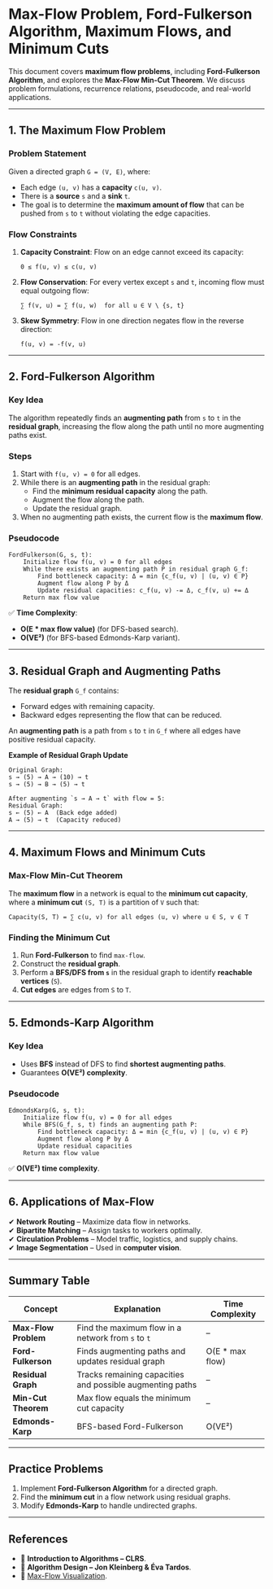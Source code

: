 # Max-Flow Problem, Ford-Fulkerson Algorithm, Maximum Flows, and Minimum Cuts

This document covers **maximum flow problems**, including **Ford-Fulkerson Algorithm**, and explores the **Max-Flow Min-Cut Theorem**. We discuss problem formulations, recurrence relations, pseudocode, and real-world applications.

---

## **1. The Maximum Flow Problem**
### **Problem Statement**
Given a directed graph `G = (V, E)`, where:
- Each edge `(u, v)` has a **capacity** `c(u, v)`.
- There is a **source** `s` and a **sink** `t`.
- The goal is to determine the **maximum amount of flow** that can be pushed from `s` to `t` without violating the edge capacities.

### **Flow Constraints**
1. **Capacity Constraint**: Flow on an edge cannot exceed its capacity:
   ```
   0 ≤ f(u, v) ≤ c(u, v)
   ```
2. **Flow Conservation**: For every vertex except `s` and `t`, incoming flow must equal outgoing flow:
   ```
   ∑ f(v, u) = ∑ f(u, w)  for all u ∈ V \ {s, t}
   ```
3. **Skew Symmetry**: Flow in one direction negates flow in the reverse direction:
   ```
   f(u, v) = -f(v, u)
   ```

---

## **2. Ford-Fulkerson Algorithm**
### **Key Idea**
The algorithm repeatedly finds an **augmenting path** from `s` to `t` in the **residual graph**, increasing the flow along the path until no more augmenting paths exist.

### **Steps**
1. Start with `f(u, v) = 0` for all edges.
2. While there is an **augmenting path** in the residual graph:
   - Find the **minimum residual capacity** along the path.
   - Augment the flow along the path.
   - Update the residual graph.
3. When no augmenting path exists, the current flow is the **maximum flow**.

### **Pseudocode**
```
FordFulkerson(G, s, t):
    Initialize flow f(u, v) = 0 for all edges
    While there exists an augmenting path P in residual graph G_f:
        Find bottleneck capacity: Δ = min {c_f(u, v) | (u, v) ∈ P}
        Augment flow along P by Δ
        Update residual capacities: c_f(u, v) -= Δ, c_f(v, u) += Δ
    Return max flow value
```
✅ **Time Complexity**:
- **O(E * max flow value)** (for DFS-based search).
- **O(VE²)** (for BFS-based Edmonds-Karp variant).

---

## **3. Residual Graph and Augmenting Paths**
The **residual graph** `G_f` contains:
- Forward edges with remaining capacity.
- Backward edges representing the flow that can be reduced.

An **augmenting path** is a path from `s` to `t` in `G_f` where all edges have positive residual capacity.

**Example of Residual Graph Update**
```
Original Graph:
s → (5) → A → (10) → t
s → (5) → B → (5) → t

After augmenting `s → A → t` with flow = 5:
Residual Graph:
s ← (5) ← A  (Back edge added)
A → (5) → t  (Capacity reduced)
```

---

## **4. Maximum Flows and Minimum Cuts**
### **Max-Flow Min-Cut Theorem**
The **maximum flow** in a network is equal to the **minimum cut capacity**, where a **minimum cut** `(S, T)` is a partition of `V` such that:
```
Capacity(S, T) = ∑ c(u, v) for all edges (u, v) where u ∈ S, v ∈ T
```
### **Finding the Minimum Cut**
1. Run **Ford-Fulkerson** to find `max-flow`.
2. Construct the **residual graph**.
3. Perform a **BFS/DFS from `s`** in the residual graph to identify **reachable vertices** (`S`).
4. **Cut edges** are edges from `S` to `T`.

---

## **5. Edmonds-Karp Algorithm**
### **Key Idea**
- Uses **BFS** instead of DFS to find **shortest augmenting paths**.
- Guarantees **O(VE²) complexity**.

### **Pseudocode**
```
EdmondsKarp(G, s, t):
    Initialize flow f(u, v) = 0 for all edges
    While BFS(G_f, s, t) finds an augmenting path P:
        Find bottleneck capacity: Δ = min {c_f(u, v) | (u, v) ∈ P}
        Augment flow along P by Δ
        Update residual capacities
    Return max flow value
```
✅ **O(VE²) time complexity**.

---

## **6. Applications of Max-Flow**
✔ **Network Routing** – Maximize data flow in networks.  
✔ **Bipartite Matching** – Assign tasks to workers optimally.  
✔ **Circulation Problems** – Model traffic, logistics, and supply chains.  
✔ **Image Segmentation** – Used in **computer vision**.  

---

## **Summary Table**
| **Concept** | **Explanation** | **Time Complexity** |
|------------|----------------|---------------------|
| **Max-Flow Problem** | Find the maximum flow in a network from `s` to `t` | – |
| **Ford-Fulkerson** | Finds augmenting paths and updates residual graph | O(E * max flow) |
| **Residual Graph** | Tracks remaining capacities and possible augmenting paths | – |
| **Min-Cut Theorem** | Max flow equals the minimum cut capacity | – |
| **Edmonds-Karp** | BFS-based Ford-Fulkerson | O(VE²) |

---

## **Practice Problems**
1. Implement **Ford-Fulkerson Algorithm** for a directed graph.
2. Find the **minimum cut** in a flow network using residual graphs.
3. Modify **Edmonds-Karp** to handle undirected graphs.

---

## **References**
- 📖 **Introduction to Algorithms – CLRS**.
- 📖 **Algorithm Design – Jon Kleinberg & Éva Tardos**.
- 🔗 [Max-Flow Visualization](https://www.cs.usfca.edu/~galles/visualization/Flow.html).